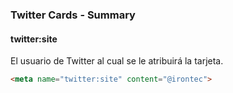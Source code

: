 ### Twitter Cards - Summary
#### twitter:site

El usuario de Twitter al cual se le atribuirá la tarjeta.

````HTML
<meta name="twitter:site" content="@irontec">
````